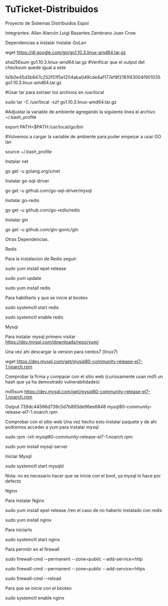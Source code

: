 # TuTicket-Distribuidos

Proyecto de Sistemas Distribuidos Espol

Integrantes:
Allan Alarcón
Luigi Basantes Zambrano
Juan Crow

Dependencias a instalar
Instalar GoLan

wget https://dl.google.com/go/go1.10.3.linux-amd64.tar.gz

sha256sum go1.10.3.linux-amd64.tar.gz #Verificar que el output del checksum quede igual a este

fa1b0e45d3b647c252f51f5e1204aba049cde4af177ef9f2181f43004f901035  go1.10.3.linux-amd64.tar.gz

#Usar tar para extraer los archivos en /usr/local

sudo tar -C /usr/local -xzf go1.10.3.linux-amd64.tar.gz

#Adjustar la variable de ambiente agregando la siguiente linea al archivo ~/.bash_profile

export PATH=$PATH:/usr/local/go/bin

#Volvemos a cargar la variable de ambiente para poder empezar a usar GO lan

source ~/.bash_profile



Instalar net

go get -u golang.org/x/net

Instalar go-sql-driver

go get -u github.com/go-sql-driver/mysql

Instalar go-redis

go get -u github.com/go-redis/redis

Instalar gin

go get -u github.com/gin-gonic/gin

Otras Dependencias.

Redis

Para la instalacion de Redis seguir:

sudo yum install epel-release

sudo yum update

sudo yum install redis

Para habilitarlo y que se inicie al booteo

sudo systemctl start redis

sudo systemctl enable redis

Mysql

Para instalar mysql primero visitar https://dev.mysql.com/downloads/repo/yum/ 

Una vez ahi descargar la version para centos7 (linux7)

wget https://dev.mysql.com/get/mysql80-community-release-el7-1.noarch.rpm

Comprobar la firma y comparar con el sitio web (curiosamente usan md5 un hash que ya ha demostrado vulnerabilidades)

md5sum https://dev.mysql.com/get/mysql80-community-release-el7-1.noarch.rpm


Output
739dc44566d739c5d7b893de96ee6848  mysql80-community-release-el7-1.noarch.rpm

Comprobar con el sitio web Una vez hecho esto instalar paquete y de ahi podremos acceder a yum para instalar mysql


sudo rpm -ivh mysql80-community-release-el7-1.noarch.rpm

sudo yum install mysql-server

Iniciar Mysql

sudo systemctl start mysqld

Nota: no es necesario hacer que se inicie con el boot, ya mysql lo hace por defecto



Nginx

Para instalar Nginx

sudo yum install epel-release //en el caso de no haberlo instalado con redis

sudo yum install nginx

Para iniciarlo

sudo systemctl start nginx

Para permitir en el firewall

sudo firewall-cmd --permanent --zone=public --add-service=http 

sudo firewall-cmd --permanent --zone=public --add-service=https

sudo firewall-cmd --reload

Para que se inicie con el booteo

sudo systemctl enable nginx

